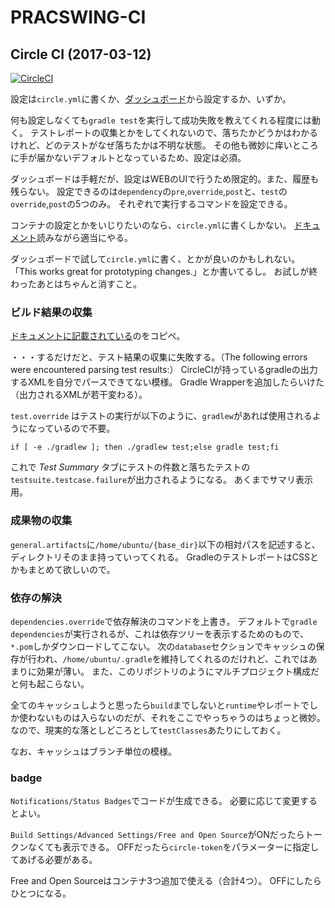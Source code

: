 PRACSWING-CI
============================================================

## Circle CI (2017-03-12)

[![CircleCI](https://circleci.com/gh/irof/practiswing-ci.svg?style=shield&circle-token=a6a61e02339d067c28875d8b67c72cb9575ace09)](https://circleci.com/gh/irof/practiswing-ci)

設定は`circle.yml`に書くか、[ダッシュボード](https://circleci.com/dashboard)から設定するか、いずか。

何も設定しなくても`gradle test`を実行して成功失敗を教えてくれる程度には動く。
テストレポートの収集とかをしてくれないので、落ちたかどうかはわかるけれど、どのテストがなぜ落ちたかは不明な状態。
その他も微妙に痒いところに手が届かないデフォルトとなっているため、設定は必須。

ダッシュボードは手軽だが、設定はWEBのUIで行うため限定的。また、履歴も残らない。
設定できるのは`dependency`の`pre`,`override`,`post`と、`test`の`override`,`post`の5つのみ。
それぞれで実行するコマンドを設定できる。

コンテナの設定とかをいじりたいのなら、`circle.yml`に書くしかない。
[ドキュメント](https://circleci.com/docs/1.0/configuration/)読みながら適当にやる。

ダッシュボードで試して`circle.yml`に書く、とかが良いのかもしれない。
「This works great for prototyping changes.」とか書いてるし。
お試しが終わったあとはちゃんと消すこと。

### ビルド結果の収集

[ドキュメントに記載されている](https://circleci.com/docs/1.0/test-metadata/#gradle-junit-results)のをコピペ。

・・・するだけだと、テスト結果の収集に失敗する。（The following errors were encountered parsing test results:）
CircleCIが持っているgradleの出力するXMLを自分でパースできてない模様。
Gradle Wrapperを追加したらいけた（出力されるXMLが若干変わる）。

`test.override` はテストの実行が以下のように、`gradlew`があれば使用されるようになっているので不要。
```
if [ -e ./gradlew ]; then ./gradlew test;else gradle test;fi
```

これで *Test Summary* タブにテストの件数と落ちたテストの`testsuite.testcase.failure`が出力されるようになる。
あくまでサマリ表示用。

### 成果物の収集

`general.artifacts`に`/home/ubuntu/{base_dir}`以下の相対パスを記述すると、ディレクトリそのまま持っていってくれる。
GradleのテストレポートはCSSとかもまとめて欲しいので。

### 依存の解決

`dependencies.override`で依存解決のコマンドを上書き。
デフォルトで`gradle dependencies`が実行されるが、これは依存ツリーを表示するためのもので、`*.pom`しかダウンロードしてこない。
次の`database`セクションでキャッシュの保存が行われ、`/home/ubuntu/.gradle`を維持してくれるのだけれど、これではあまりに効果が薄い。
また、このリポジトリのようにマルチプロジェクト構成だと何も起こらない。

全てのキャッシュしようと思ったら`build`までしないと`runtime`やレポートでしか使わないものは入らないのだが、それをここでやっちゃうのはちょっと微妙。
なので、現実的な落としどころとして`testClasses`あたりにしておく。

なお、キャッシュはブランチ単位の模様。

### badge

`Notifications/Status Badges`でコードが生成できる。
必要に応じて変更するとよい。

`Build Settings/Advanced Settings/Free and Open Source`がONだったらトークンなくても表示できる。
OFFだったら`circle-token`をパラメーターに指定してあげる必要がある。

Free and Open Sourceはコンテナ3つ追加で使える（合計4つ）。
OFFにしたらひとつになる。

